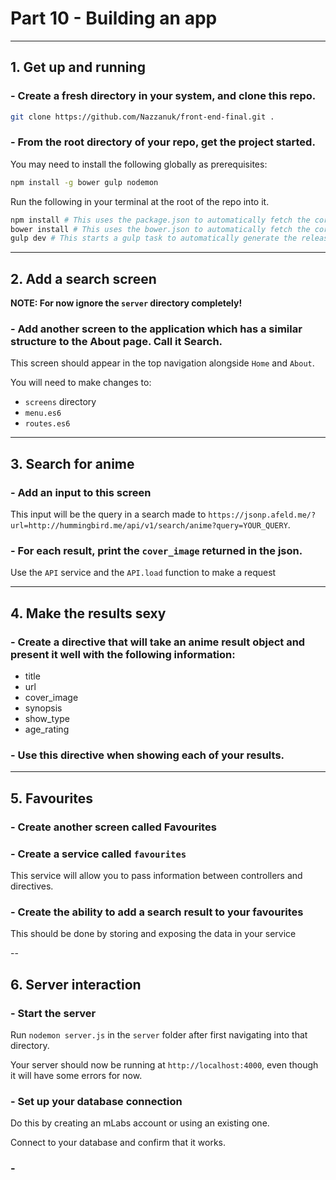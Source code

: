 # Part 10 - Building an app
---
## 1. Get up and running
### - Create a fresh directory in your system, and clone this repo.

```bash
git clone https://github.com/Nazzanuk/front-end-final.git .
```    

### - From the root directory of your repo, get the project started.

You may need to install the following globally as prerequisites:

```bash
npm install -g bower gulp nodemon
```    

Run the following in your terminal at the root of the repo into it. 

```bash
npm install # This uses the package.json to automatically fetch the correct dependencies.
bower install # This uses the bower.json to automatically fetch the correct front-end dependencies.
gulp dev # This starts a gulp task to automatically generate the release directory.
```

---
## 2. Add a search screen

**NOTE: For now ignore the `server` directory completely!**

### - Add another screen to the application which has a similar structure to the About page. Call it **Search**.

This screen should appear in the top navigation alongside `Home` and `About`.

You will need to make changes to:
- `screens` directory
- `menu.es6`
- `routes.es6`

---
## 3. Search for anime

### - Add an input to this screen

This input will be the query in a search made to `https://jsonp.afeld.me/?url=http://hummingbird.me/api/v1/search/anime?query=YOUR_QUERY`.

### - For each result, print the `cover_image` returned in the json.

Use the `API` service and the `API.load` function to make a request

---
## 4. Make the results sexy

### - Create a directive that will take an anime result object and present it well with the following information:

- title
- url
- cover_image
- synopsis
- show_type
- age_rating

### - Use this directive when showing each of your results.

---
## 5. Favourites

### - Create another screen called Favourites

### - Create a service called `favourites`

This service will allow you to pass information between controllers and directives.

### - Create the ability to add a search result to your favourites

This should be done by storing and exposing the data in your service

--
## 6. Server interaction

### - Start the server

Run `nodemon server.js` in the `server` folder after first navigating into that directory.

Your server should now be running at `http://localhost:4000`, even though it will have some errors for now.

### - Set up your database connection

Do this by creating an mLabs account or using an existing one.

Connect to your database and confirm that it works.

### - 
